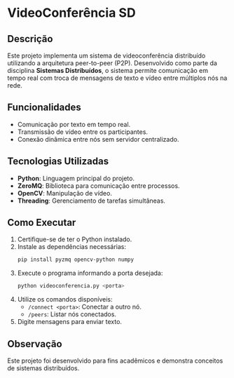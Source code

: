 # VideoConferência SD

## Descrição
Este projeto implementa um sistema de videoconferência distribuído utilizando a arquitetura peer-to-peer (P2P). Desenvolvido como parte da disciplina **Sistemas Distribuídos**, o sistema permite comunicação em tempo real com troca de mensagens de texto e vídeo entre múltiplos nós na rede.

## Funcionalidades
- Comunicação por texto em tempo real.
- Transmissão de vídeo entre os participantes.
- Conexão dinâmica entre nós sem servidor centralizado.

## Tecnologias Utilizadas
- **Python**: Linguagem principal do projeto.
- **ZeroMQ**: Biblioteca para comunicação entre processos.
- **OpenCV**: Manipulação de vídeo.
- **Threading**: Gerenciamento de tarefas simultâneas.

## Como Executar
1. Certifique-se de ter o Python instalado.
2. Instale as dependências necessárias:
   ```bash
   pip install pyzmq opencv-python numpy
   ```
3. Execute o programa informando a porta desejada:
   ```bash
   python videoconferencia.py <porta>
   ```
4. Utilize os comandos disponíveis:
   - `/connect <porta>`: Conectar a outro nó.
   - `/peers`: Listar nós conectados.
5. Digite mensagens para enviar texto.

## Observação
Este projeto foi desenvolvido para fins acadêmicos e demonstra conceitos de sistemas distribuídos.